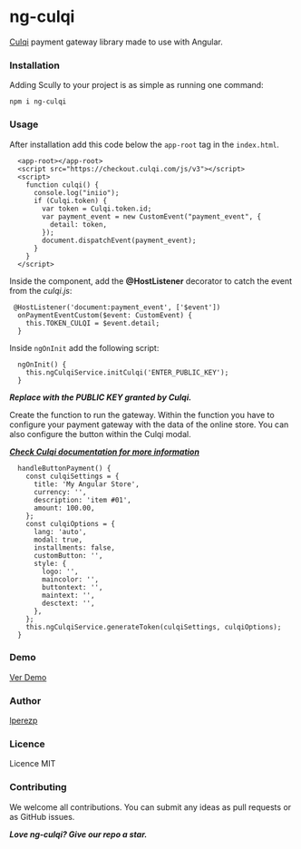 # ng-culqi

[Culqi](https://culqi.com/) payment gateway library made to use with Angular.

### Installation

Adding Scully to your project is as simple as running one command:

```
npm i ng-culqi
```

### Usage

After installation add this code below the ``app-root`` tag in the ``index.html``.

```
  <app-root></app-root>
  <script src="https://checkout.culqi.com/js/v3"></script>
  <script>
    function culqi() {
      console.log("iniio");
      if (Culqi.token) {
        var token = Culqi.token.id;
        var payment_event = new CustomEvent("payment_event", {
          detail: token,
        });
        document.dispatchEvent(payment_event);
      }
    }
  </script>
```

Inside the component, add the __@HostListener__ decorator to catch the event from the _culqi.js_:

```
 @HostListener('document:payment_event', ['$event'])
  onPaymentEventCustom($event: CustomEvent) {
    this.TOKEN_CULQI = $event.detail;
  }

```

Inside ``ngOnInit`` add the following script:

```
  ngOnInit() {
    this.ngCulqiService.initCulqi('ENTER_PUBLIC_KEY');
  }
```

***Replace with the PUBLIC KEY granted by Culqi.***

Create the function to run the gateway. Within the function you have to configure your payment gateway with the data of the online store.
You can also configure the button within the Culqi modal.

***[Check Culqi documentation for more information](https://docs.culqi.com/#/pagos/inicio)***

```
  handleButtonPayment() {
    const culqiSettings = {
      title: 'My Angular Store',
      currency: '',
      description: 'item #01',
      amount: 100.00,
    };
    const culqiOptions = {
      lang: 'auto',
      modal: true,
      installments: false,
      customButton: '',
      style: {
        logo: '',
        maincolor: '',
        buttontext: '',
        maintext: '',
        desctext: '',
      },
    };
    this.ngCulqiService.generateToken(culqiSettings, culqiOptions);
  }
```

### Demo

 [Ver Demo](https://github.com/lperezp/culqi-angular)
 

### Author

[lperezp](https://twitter.com/lperezp_pe)

### Licence

Licence MIT

### Contributing

We welcome all contributions. You can submit any ideas as pull requests or as GitHub issues.

***Love ng-culqi? Give our repo a star.***
